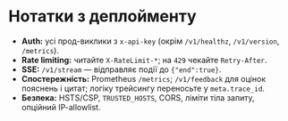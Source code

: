 # Нотатки з деплойменту

- **Auth:** усі прод-виклики з `x-api-key` (окрім `/v1/healthz`, `/v1/version`, `/metrics`).
- **Rate limiting:** читайте `X-RateLimit-*`; на `429` чекайте `Retry-After`.
- **SSE:** `/v1/stream` — відправляє події до `{"end":true}`.
- **Спостережність:** Prometheus `/metrics`; `/v1/feedback` для оцінок пояснень і цитат; логіку трейсингу переносьте у `meta.trace_id`.
- **Безпека:** HSTS/CSP, `TRUSTED_HOSTS`, CORS, ліміти тіла запиту, опційний IP-allowlist.
